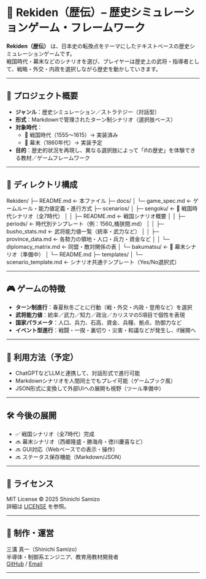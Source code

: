 # 🏯 Rekiden（歴伝）– 歴史シミュレーションゲーム・フレームワーク

**Rekiden（歴伝）** は、日本史の転換点をテーマにしたテキストベースの歴史シミュレーションゲームです。  
戦国時代・幕末などのシナリオを選び、プレイヤーは歴史上の武将・指導者として、戦略・外交・内政を選択しながら歴史を動かしていきます。

---

## 🎯 プロジェクト概要

- **ジャンル**：歴史シミュレーション／ストラテジー（対話型）
- **形式**：Markdownで管理されたターン制シナリオ（選択肢ベース）
- **対象時代**：
  - 🏯 戦国時代（1555〜1615）→ 実装済み
  - 🎌 幕末（1860年代）→ 実装予定
- **目的**：歴史的状況を再現し、異なる選択肢によって「ifの歴史」を体験できる教材／ゲームフレームワーク

---

## 📂 ディレクトリ構成

Rekiden/
├─ README.md                    ← 本ファイル
├─ docs/
│  └─ game_spec.md              ← ゲームルール・能力値定義・進行方式
├─ scenarios/
│  ├─ sengoku/                  ← 🏯 戦国時代シナリオ（全7時代）
│  │  ├─ README.md              ← 戦国シナリオ概要
│  │  ├─ periods/               ← 時代別テンプレート（例：1560_桶狭間.md）
│  │  ├─ busho_stats.md         ← 武将能力値一覧（統率・武力など）
│  │  ├─ province_data.md       ← 各勢力の領地・人口・兵力・資金など
│  │  └─ diplomacy_matrix.md    ← 同盟・敵対関係の表
│  └─ bakumatsu/               ← 🎌 幕末シナリオ（準備中）
│     └─ README.md
├─ templates/
│  └─ scenario_template.md      ← シナリオ共通テンプレート（Yes/No選択式）

---

## 🎮 ゲームの特徴

- **ターン制進行**：春夏秋冬ごとに行動（戦・外交・内政・登用など）を選択
- **武将能力値**：統率／武力／知力／政治／カリスマの5項目で個性を表現
- **国家パラメータ**：人口、兵力、石高、資金、兵糧、拠点、防御力など
- **イベント型進行**：戦闘・一揆・裏切り・災害・和議などが発生し、if展開へ

---

## 🚀 利用方法（予定）

- ChatGPTなどLLMと連携して、対話形式で進行可能
- Markdownシナリオを人間同士でもプレイ可能（ゲームブック風）
- JSON形式に変換して外部UIへの展開も視野（ツール準備中）

---

## 🛠 今後の展開

- ✅ 戦国シナリオ（全7時代）完成
- 🔜 幕末シナリオ（西郷隆盛・勝海舟・徳川慶喜など）
- 🔜 GUI対応（Webベースでの表示・操作）
- 🔜 ステータス保存機能（Markdown/JSON）

---

## 📜 ライセンス

MIT License © 2025 Shinichi Samizo  
詳細は [LICENSE](LICENSE) を参照。

---

## 👤 制作・運営

三溝 真一（Shinichi Samizo）  
半導体・制御系エンジニア、教育用教材開発者  
[GitHub](https://github.com/Samizo-AITL) / [Email](mailto:shin3t72@gmail.com)

---
